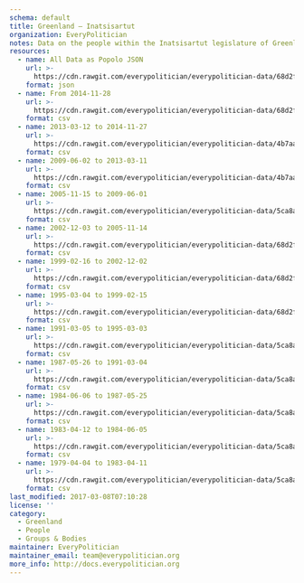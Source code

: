 ```yaml
---
schema: default
title: Greenland — Inatsisartut
organization: EveryPolitician
notes: Data on the people within the Inatsisartut legislature of Greenland.
resources:
  - name: All Data as Popolo JSON
    url: >-
      https://cdn.rawgit.com/everypolitician/everypolitician-data/68d2f34985d2bbf5929f4e4868aab5fc3e23c911/data/Greenland/Inatsisartut/ep-popolo-v1.0.json
    format: json
  - name: From 2014-11-28
    url: >-
      https://cdn.rawgit.com/everypolitician/everypolitician-data/68d2f34985d2bbf5929f4e4868aab5fc3e23c911/data/Greenland/Inatsisartut/term-12.csv
    format: csv
  - name: 2013-03-12 to 2014-11-27
    url: >-
      https://cdn.rawgit.com/everypolitician/everypolitician-data/4b7aaa91d8808db2c11eb44b53ce0c448c107c68/data/Greenland/Inatsisartut/term-11.csv
    format: csv
  - name: 2009-06-02 to 2013-03-11
    url: >-
      https://cdn.rawgit.com/everypolitician/everypolitician-data/4b7aaa91d8808db2c11eb44b53ce0c448c107c68/data/Greenland/Inatsisartut/term-10.csv
    format: csv
  - name: 2005-11-15 to 2009-06-01
    url: >-
      https://cdn.rawgit.com/everypolitician/everypolitician-data/5ca8aa8b5f5357324a74bd61c23ee1f27245c654/data/Greenland/Inatsisartut/term-9.csv
    format: csv
  - name: 2002-12-03 to 2005-11-14
    url: >-
      https://cdn.rawgit.com/everypolitician/everypolitician-data/68d2f34985d2bbf5929f4e4868aab5fc3e23c911/data/Greenland/Inatsisartut/term-8.csv
    format: csv
  - name: 1999-02-16 to 2002-12-02
    url: >-
      https://cdn.rawgit.com/everypolitician/everypolitician-data/68d2f34985d2bbf5929f4e4868aab5fc3e23c911/data/Greenland/Inatsisartut/term-7.csv
    format: csv
  - name: 1995-03-04 to 1999-02-15
    url: >-
      https://cdn.rawgit.com/everypolitician/everypolitician-data/68d2f34985d2bbf5929f4e4868aab5fc3e23c911/data/Greenland/Inatsisartut/term-6.csv
    format: csv
  - name: 1991-03-05 to 1995-03-03
    url: >-
      https://cdn.rawgit.com/everypolitician/everypolitician-data/5ca8aa8b5f5357324a74bd61c23ee1f27245c654/data/Greenland/Inatsisartut/term-5.csv
    format: csv
  - name: 1987-05-26 to 1991-03-04
    url: >-
      https://cdn.rawgit.com/everypolitician/everypolitician-data/5ca8aa8b5f5357324a74bd61c23ee1f27245c654/data/Greenland/Inatsisartut/term-4.csv
    format: csv
  - name: 1984-06-06 to 1987-05-25
    url: >-
      https://cdn.rawgit.com/everypolitician/everypolitician-data/5ca8aa8b5f5357324a74bd61c23ee1f27245c654/data/Greenland/Inatsisartut/term-3.csv
    format: csv
  - name: 1983-04-12 to 1984-06-05
    url: >-
      https://cdn.rawgit.com/everypolitician/everypolitician-data/5ca8aa8b5f5357324a74bd61c23ee1f27245c654/data/Greenland/Inatsisartut/term-2.csv
    format: csv
  - name: 1979-04-04 to 1983-04-11
    url: >-
      https://cdn.rawgit.com/everypolitician/everypolitician-data/5ca8aa8b5f5357324a74bd61c23ee1f27245c654/data/Greenland/Inatsisartut/term-1.csv
    format: csv
last_modified: 2017-03-08T07:10:28
license: ''
category:
  - Greenland
  - People
  - Groups & Bodies
maintainer: EveryPolitician
maintainer_email: team@everypolitician.org
more_info: http://docs.everypolitician.org
---
```

